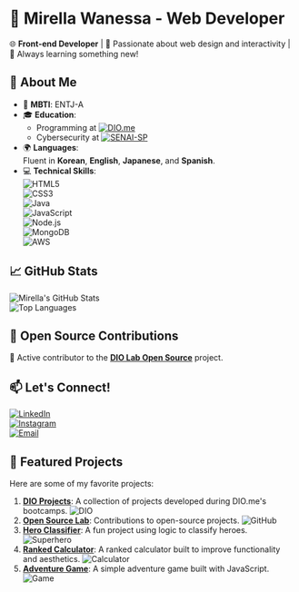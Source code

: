 # 🌟 Mirella Wanessa - Web Developer  

🌐 **Front-end Developer** | 🎨 Passionate about web design and interactivity | 🚀 Always learning something new!  

## 🌟 About Me  
- 🧠 **MBTI**: ENTJ-A  
- 🎓 **Education**:  
  - Programming at [![DIO.me](https://img.shields.io/badge/DIO.me-FF6F00?style=flat-square&logo=buffer&logoColor=white)](https://www.dio.me/)  
  - Cybersecurity at [![SENAI-SP](https://img.shields.io/badge/SENAI-SP-E2231A?style=flat-square&logo=microsoft&logoColor=white)](https://www.sp.senai.br/)  
- 🌍 **Languages**:  
  Fluent in **Korean**, **English**, **Japanese**, and **Spanish**.  
- 💻 **Technical Skills**:  
  ![HTML5](https://img.shields.io/badge/HTML5-E34F26?style=flat-square&logo=html5&logoColor=white)  
  ![CSS3](https://img.shields.io/badge/CSS3-1572B6?style=flat-square&logo=css3&logoColor=white)  
  ![Java](https://img.shields.io/badge/Java-007396?style=flat-square&logo=java&logoColor=white)  
  ![JavaScript](https://img.shields.io/badge/JavaScript-F7DF1E?style=flat-square&logo=javascript&logoColor=black)  
  ![Node.js](https://img.shields.io/badge/Node.js-339933?style=flat-square&logo=nodedotjs&logoColor=white)  
  ![MongoDB](https://img.shields.io/badge/MongoDB-47A248?style=flat-square&logo=mongodb&logoColor=white)  
  ![AWS](https://img.shields.io/badge/AWS-FF9900?style=flat-square&logo=amazonaws&logoColor=white)  

## 📈 GitHub Stats  
![Mirella's GitHub Stats](https://github-readme-stats.vercel.app/api?username=Mirellawanessa&show_icons=true&theme=radical)  
![Top Languages](https://github-readme-stats.vercel.app/api/top-langs/?username=Mirellawanessa&layout=compact&theme=radical)  

## 🚀 Open Source Contributions  
🔗 Active contributor to the **[DIO Lab Open Source](https://github.com/Mirellawanessa/open-source-lab)** project.  

## 📫 Let's Connect!  
[![LinkedIn](https://img.shields.io/badge/LinkedIn-0077B5?style=for-the-badge&logo=linkedin&logoColor=white)](https://www.linkedin.com/in/mirellawanessa/)  
[![Instagram](https://img.shields.io/badge/Instagram-E4405F?style=for-the-badge&logo=instagram&logoColor=white)](https://www.instagram.com/_mirella.page/)  
[![Email](https://img.shields.io/badge/Email-D14836?style=for-the-badge&logo=gmail&logoColor=white)](mailto:mirellawanessamorais@gmail.com)  

## 🚀 Featured Projects  
Here are some of my favorite projects:  
1. **[DIO Projects](https://github.com/Mirellawanessa/dio-projects)**: A collection of projects developed during DIO.me's bootcamps. ![DIO](https://img.shields.io/badge/DIO-FF6F00?style=flat-square&logo=buffer&logoColor=white)  
2. **[Open Source Lab](https://github.com/Mirellawanessa/open-source-lab)**: Contributions to open-source projects. ![GitHub](https://img.shields.io/badge/GitHub-181717?style=flat-square&logo=github&logoColor=white)  
3. **[Hero Classifier](https://github.com/Mirellawanessa/hero-classifier)**: A fun project using logic to classify heroes. ![Superhero](https://img.shields.io/badge/Superhero-4C5B64?style=flat-square&logo=superhero&logoColor=white)  
4. **[Ranked Calculator](https://github.com/Mirellawanessa/ranked-calculator)**: A ranked calculator built to improve functionality and aesthetics. ![Calculator](https://img.shields.io/badge/Calculator-4C4C4C?style=flat-square&logo=calculator&logoColor=white)  
5. **[Adventure Game](https://github.com/Mirellawanessa/adventure-game)**: A simple adventure game built with JavaScript. ![Game](https://img.shields.io/badge/Game-FF8800?style=flat-square&logo=playstation&logoColor=white)  
